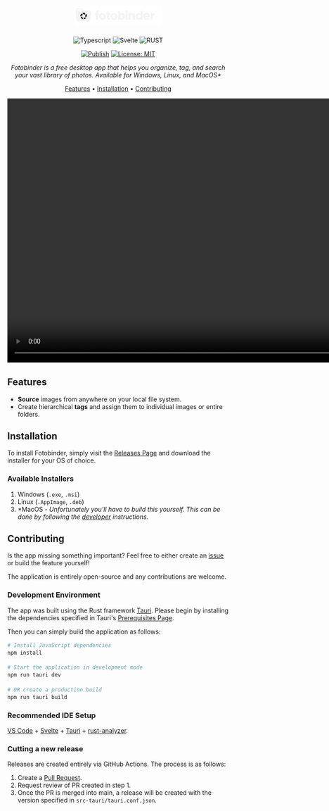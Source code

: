 <div align="center">

# <img src="./static/logo-name.svg" alt="swiping" width=200/>

![Typescript](https://img.shields.io/badge/TypeScript-007ACC?style=for-the-badge&logo=typescript&logoColor=white)
![Svelte](https://img.shields.io/badge/Svelte-4A4A55?style=for-the-badge&logo=svelte&logoColor=FF3E00)
![RUST](https://img.shields.io/badge/Rust-000000?style=for-the-badge&logo=rust&logoColor=white)

[![Publish](https://github.com/cgund98/fotobinder/actions/workflows/publish.yaml/badge.svg)](https://github.com/cgund98/fotobinder/actions/workflows/publish.yaml)
[![License: MIT](https://img.shields.io/badge/License-MIT-yellow.svg)](https://opensource.org/licenses/MIT)

_Fotobinder is a free desktop app that helps you organize, tag, and search your vast library of photos. Available for Windows, Linux, and MacOS\*_

[Features](#features) •
[Installation](#installation) •
[Contributing](#contributing)

<video src="https://github.com/cgund98/fotobinder/assets/17605568/9ef61079-370f-4137-a461-b556543a2908" alt="swiping" height="600"/>

</div>

## Features

- **Source** images from anywhere on your local file system.
- Create hierarchical **tags** and assign them to individual images or entire folders.

## Installation

To install Fotobinder, simply visit the [Releases Page](https://github.com/cgund98/fotobinder/releases) and download the installer for your OS of choice.

### Available Installers

1. Windows (`.exe`, `.msi`)
2. Linux (`.AppImage`, `.deb`)
3. \*MacOS - _Unfortunately you'll have to build this yourself. This can be done by following the [developer](#development-environment) instructions._

## Contributing

Is the app missing something important? Feel free to either create an [issue](https://github.com/cgund98/fotobinder/issues) or build the feature yourself!

The application is entirely open-source and any contributions are welcome.

### Development Environment

The app was built using the Rust framework [Tauri](https://tauri.app). Please begin by installing the dependencies specified in Tauri's [Prerequisites Page](https://tauri.app/v1/guides/getting-started/prerequisites/).

Then you can simply build the application as follows:

```bash
# Install JavaScript dependencies
npm install

# Start the application in development mode
npm run tauri dev

# OR create a production build
npm run tauri build
```

### Recommended IDE Setup

[VS Code](https://code.visualstudio.com/) + [Svelte](https://marketplace.visualstudio.com/items?itemName=svelte.svelte-vscode) + [Tauri](https://marketplace.visualstudio.com/items?itemName=tauri-apps.tauri-vscode) + [rust-analyzer](https://marketplace.visualstudio.com/items?itemName=rust-lang.rust-analyzer).

### Cutting a new release

Releases are created entirely via GitHub Actions. The process is as follows:

1. Create a [Pull Request](https://github.com/cgund98/fotobinder/pulls).
2. Request review of PR created in step 1.
3. Once the PR is merged into main, a release will be created with the version specified in `src-tauri/tauri.conf.json`.
